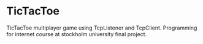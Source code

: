 # TicTacToe
TicTacToe multiplayer game using TcpListener and TcpClient. Programming for internet course at stockholm university final project.
